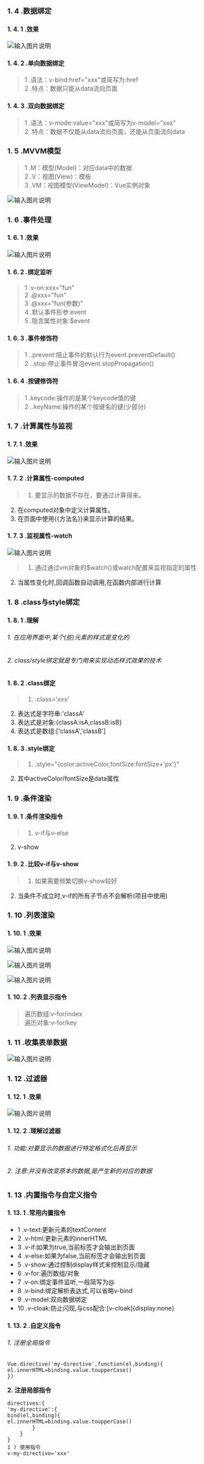 ### 1. 4 .数据绑定

#### 1. 4. 1 .效果
  ![输入图片说明](images/QQ截图20210808161204.png "QQ截图20201229183512.png")

#### 1. 4. 2 .单向数据绑定

>1 .语法：v-bind:href="xxx"或简写为:href <br>
2 .特点：数据只能从data流向页面

#### 1. 4. 3 .双向数据绑定

>1 .语法：v-mode:value="xxx"或简写为v-model="xxx"<br>
2 .特点：数据不仅能从data流向页面，还能从页面流向data
### 1. 5 .MVVM模型

>1 .M：模型(Model)：对应data中的数据<br>
2 .V：视图(View)：模板<br>
3 .VM：视图模型(ViewModel)：Vue实例对象

  ![输入图片说明](images/QQ截图20210808161240.png "QQ截图20201229183512.png")

### 1. 6 .事件处理

#### 1. 6. 1 .效果
  ![输入图片说明](images/QQ截图20210808161431.png "QQ截图20201229183512.png")
#### 1. 6. 2 .绑定监听

>1 .v-on:xxx="fun"<br>
2 .@xxx="fun"<br>
3 .@xxx="fun(参数)"<br>
4 .默认事件形参:event<br>
5 .隐含属性对象:$event
#### 1. 6. 3 .事件修饰符

>1 ..prevent:阻止事件的默认行为event.preventDefault()<br>
2 ..stop:停止事件冒泡event.stopPropagation()

#### 1. 6. 4 .按键修饰符

>1 .keycode:操作的是某个keycode值的键<br>
2 ..keyName:操作的某个按键名的键(少部分)
### 1. 7 .计算属性与监视

#### 1. 7. 1 .效果
  ![输入图片说明](images/QQ截图20210808161451.png "QQ截图20201229183512.png")
#### 1. 7. 2 .计算属性-computed

>1. 要显示的数据不存在，要通过计算得来。
2. 在computed对象中定义计算属性。
3. 在页面中使用{{方法名}}来显示计算的结果。

#### 1. 7. 3 .监视属性-watch

  ![输入图片说明](images/QQ截图20210808161504.png "QQ截图20201229183512.png")

>1. 通过通过vm对象的$watch()或watch配置来监视指定的属性
2. 当属性变化时,回调函数自动调用,在函数内部进行计算

### 1. 8 .class与style绑定

#### 1. 8. 1 .理解

###### 1. 在应用界面中,某个(些)元素的样式是变化的

###### 2. class/style绑定就是专门用来实现动态样式效果的技术

#### 1. 8. 2 .class绑定

>1. :class='xxx'
2. 表达式是字符串:'classA'
3. 表达式是对象:{classA:isA,classB:isB}
4. 表达式是数组:['classA','classB']

#### 1. 8. 3 .style绑定

>1. :style="{color:activeColor,fontSize:fontSize+'px'}"
2. 其中activeColor/fontSize是data属性

### 1. 9 .条件渲染

#### 1. 9. 1 .条件渲染指令

>1. v-if与v-else
2. v-show

#### 1. 9. 2 .比较v-if与v-show

>1. 如果需要频繁切换v-show较好
2. 当条件不成立时,v-if的所有子节点不会解析(项目中使用)

### 1. 10 .列表渲染

#### 1. 10. 1 .效果

  ![输入图片说明](images/QQ截图20210808161523.png "QQ截图20201229183512.png")

  ![输入图片说明](images/QQ截图20210808161537.png "QQ截图20201229183512.png")

  ![输入图片说明](images/QQ截图20210808161550.png "QQ截图20201229183512.png")

#### 1. 10. 2 .列表显示指令

> 遍历数组:v-for/index <br>
遍历对象:v-for/key

### 1. 11 .收集表单数据
  ![输入图片说明](images/QQ截图20210808161615.png "QQ截图20201229183512.png")
### 1. 12 .过滤器

#### 1. 12. 1 .效果
  ![输入图片说明](images/QQ截图20210808161627.png "QQ截图20201229183512.png")

#### 1. 12. 2 .理解过滤器

###### 1. 功能:对要显示的数据进行特定格式化后再显示

###### 2. 注意:并没有改变原本的数据,是产生新的对应的数据

### 1. 13 .内置指令与自定义指令

#### 1. 13. 1 .常用内置指令

* 1 .v-text:更新元素的textContent
* 2 .v-html:更新元素的innerHTML
* 3 .v-if:如果为true,当前标签才会输出到页面
* 4 .v-else:如果为false,当前标签才会输出到页面
* 5 .v-show:通过控制display样式来控制显示/隐藏
* 6 .v-for:遍历数组/对象
* 7 .v-on:绑定事件监听,一般简写为@
* 8 .v-bind:绑定解析表达式,可以省略v-bind
* 9 .v-model:双向数据绑定
* 10 .v-cloak:防止闪现,与css配合:[v-cloak]{display:none}


#### 1. 13. 2 .自定义指令

###### 1. 注册全局指令

```
Vue.directive('my-directive',function(el,binding){
el.innerHTML=binding.value.toupperCase()
})
```
**2. 注册局部指令**
```
directives:{
'my-directive':{
bind(el,binding){
el.innerHTML=binding.value.toupperCase()
        }
    }
}
1 ) 使用指令
v-my-directive='xxx'
```






## 
